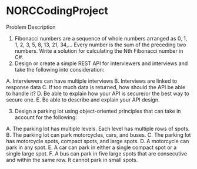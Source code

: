 # NORCCodingProject

﻿Problem Description

1) Fibonacci numbers are a sequence of whole numbers arranged as 
0, 1, 1, 2, 3, 5, 8, 13, 21, 34,... Every number is the sum of 
the preceding two numbers. Write a solution for calculating 
the Nth Fibonacci number in C#.
﻿
2) Design or create a simple REST API for interviewers and interviews and 
take the following into consideration:

A. Interviewers can have multiple interviews
B. Interviews are linked to response data
C. If too much data is returned, how should the API be able to handle it?
D. Be able to explain how your API is secure/or the best way to secure one.
E. Be able to describe and explain your API design.


3) Design a parking lot using object-oriented principles that can take in 
account for the following:

A. The parking lot has multiple levels. Each level has multiple rows of spots.
B. The parking lot can park motorcycles, cars, and buses.
C. The parking lot has motorcycle spots, compact spots, and large spots.
D. A motorcycle can park in any spot.
E. A car can park in either a single compact spot or a single large spot.
F. A bus can park in five large spots that are consecutive and within the same row. It cannot park in small spots.
